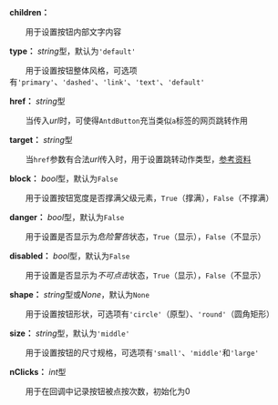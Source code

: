 **children：** 

　　用于设置按钮内部文字内容

**type：** *string*型，默认为`'default'`

　　用于设置按钮整体风格，可选项有`'primary'`、`'dashed'`、`'link'`、`'text'`、`'default'`

**href：** *string*型

　　当传入*url*时，可使得`AntdButton`充当类似`a`标签的网页跳转作用

**target：** *string*型

　　当`href`参数有合法*url*传入时，用于设置跳转动作类型，[参考资料](https://www.w3school.com.cn/tags/att_a_target.asp)

**block：** *bool*型，默认为`False`

　　用于设置按钮宽度是否撑满父级元素，`True`（撑满），`False`（不撑满）

**danger：** *bool*型，默认为`False`

　　用于设置是否显示为*危险警告*状态，`True`（显示），`False`（不显示）

**disabled：** *bool*型，默认为`False`

　　用于设置是否显示为*不可点击*状态，`True`（显示），`False`（不显示）

**shape：** *string*型或*None*，默认为`None`

　　用于设置按钮形状，可选项有`'circle'`（原型）、`'round'`（圆角矩形）

**size：** *string*型，默认为`'middle'`

　　用于设置按钮的尺寸规格，可选项有`'small'`、`'middle'`和`'large'`

**nClicks：** *int*型

　　用于在回调中记录按钮被点按次数，初始化为0